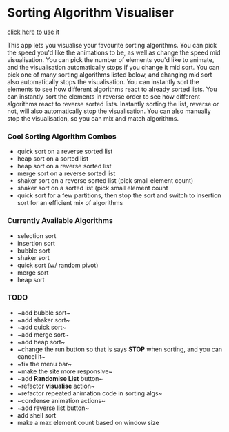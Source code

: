 # Sorting Algorithm Visualiser

<a href="https://joshuasearle.github.io/sorting-algorithm-visualiser/" target="_blank">click here to use it</a>

This app lets you visualise your favourite sorting algorithms.
You can pick the speed you'd like the animations to be, as well as change the speed mid visualisation.
You can pick the number of elements you'd like to animate, and the visualisation automatically stops if you change it mid sort.
You can pick one of many sorting algorithms listed below, and changing mid sort also automatically stops the visualisation.
You can instantly sort the elements to see how different algorithms react to already sorted lists.
You can instantly sort the elements in reverse order to see how different algorithms react to reverse sorted lists.
Instantly sorting the list, reverse or not, will also automatically stop the visualisation.
You can also manually stop the visualisation, so you can mix and match algorithms.

### Cool Sorting Algorithm Combos

- quick sort on a reverse sorted list
- heap sort on a sorted list
- heap sort on a reverse sorted list
- merge sort on a reverse sorted list
- shaker sort on a reverse sorted list (pick small element count)
- shaker sort on a sorted list (pick small element count
- quick sort for a few partitions, then stop the sort and switch to insertion sort for an efficient mix of algorithms

### Currently Available Algorithms

- selection sort
- insertion sort
- bubble sort
- shaker sort
- quick sort (w/ random pivot)
- merge sort
- heap sort

### TODO

- ~add bubble sort~
- ~add shaker sort~
- ~add quick sort~
- ~add merge sort~
- ~add heap sort~
- ~change the run button so that is says **STOP** when sorting, and you can cancel it~
- ~fix the menu bar~
- ~make the site more responsive~
- ~add **Randomise List** button~
- ~refactor **visualise** action~
- ~refactor repeated animation code in sorting algs~
- ~condense animation actions~
- ~add reverse list button~
- add shell sort
- make a max element count based on window size

